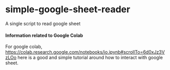 # simple-google-sheet-reader
A single script to read google sheet


#### Information related to Google Colab
For google colab, https://colab.research.google.com/notebooks/io.ipynb#scrollTo=6d0xJz3VzLOo here is a good and simple tutorial around how to interact with google sheet.
